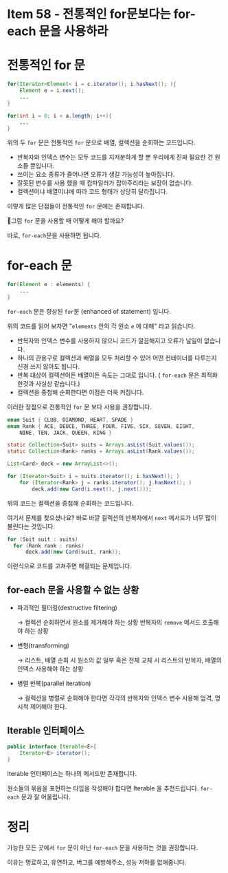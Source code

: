# Item 58 - 전통적인 for문보다는 for-each 문을 사용하라

# 전통적인 for 문

```java
for(Iterator<Element< i = c.iterator(); i.hasNext(); ){
	Element e = i.next();
	...
}

for(int i = 0; i < a.length; i++){
	...
}
```

위의 두 `for` 문은 전통적인 `for` 문으로 배열, 컬렉션을 순회하는 코드입니다. 

- 반복자와 인덱스 변수는 모두 코드를 지저분하게 할 뿐 우리에게 진짜 필요한 건 원소들 뿐입니다.
- 쓰이는 요소 종류가 즐어나면 오류가 생길 가능성이 높아집니다.
- 잘못된 변수를 사용 했을 때 컴파일러가 잡아주리라는 보장이 없습니다.
- 컬렉션이냐 배열이냐에 따라 코드 형태가 상당히 달라집니다.

이렇게 많은 단점들이 전통적인 `for` 문에는 존재합니다.

🤔그럼 `for` 문을 사용할 때 어떻게 해야 할까요?

바로, `for-each`문을 사용하면 됩니다.

# for-each 문

```java
for(Element e : elements) {
	... 
}
```

`for-each` 문은 향상된 `for`문 (enhanced of statement) 입니다.

위의 코드를 읽어 보자면 "`elements` 안의 각 원소 `e` 에 대해" 라고 읽습니다.

- 반복자와 인덱스 변수를 사용하지 않으니 코드가 깔끔해지고 오류가 날일이 없습니다.
- 하나의 관용구로 컬렉션과 배열을 모두 처리할 수 있어 어떤 컨테이너를 다루는지 신경 쓰지 않아도 됩니다.
- 반복 대상이 컬렉션이든 배열이든 속도는 그대로 입니다. ( `for-each` 문은 최적화 한것과 사실상 같습니다.)
- 컬렉션을 중첩해 순회한다면 이점은 더욱 커집니다.

이러한 장점으로 전통적인 `for` 문 보다 사용을 권장합니다.

```java
enum Suit { CLUB, DIAMOND, HEART, SPADE }
enum Rank { ACE, DEUCE, THREE, FOUR, FIVE, SIX, SEVEN, EIGHT,
    NINE, TEN, JACK, QUEEN, KING }

static Collection<Suit> suits = Arrays.asList(Suit.values());
static Collection<Rank> ranks = Arrays.asList(Rank.values());

List<Card> deck = new ArrayList<>();

for (Iterator<Suit> i = suits.iterator(); i.hasNext(); )
    for (Iterator<Rank> j = ranks.iterator(); j.hasNext(); )
        deck.add(new Card(i.next(), j.next()));
```

위의 코드는 컬렉션을 중첩해 순회하는 코드입니다.

여기서 문제를 찾으셨나요? 바로 바깥 컬렉션의 반복자에서 `next` 메서드가 너무 많이 불린다는 것입니다.

```java
for (Suit suit : suits)
  for (Rank rank : ranks)
      deck.add(new Card(suit, rank));
```

이런식으로 코드를 고쳐주면 해결되는 문제입니다.

## for-each 문을 사용할 수 없는 상황

- 파괴적인 필터링(destructive filtering)

    → 컬렉션 순회하면서 원소를 제거해야 하는 상황 반복자의 `remove` 메서드 호출해야 하는 상황

- 변형(transforming)

    → 리스트, 배열 순회 시 원소의 값 일부 혹은 전체 교체 시 리스트의 반복자, 배열의 인덱스 사용해야 하는 상황

- 병렬 반복(parallel iteration)

    → 컬렉션을 병렬로 순회해야 한다면 각각의 반복자와 인덱스 변수 사용해 엄격, 명시적 제어해야 한다.

## Iterable 인터페이스

```java
public interface Iterable<E>{
	Iterator<E> iterator();
}
```

Iterable 인터페이스는 하나의 메서드만 존재합니다. 

원소들의 묶음을 표현하는 타입을 작성해야 합다면 Iterable 을 추천드립니다. `for-each` 문과 잘 어울립니다.

# 정리

가능한 모든 곳에서 `for` 문이 아닌 `for-each` 문을 사용하는 것을 권장합니다.

이유는 명료하고, 유연하고, 버그를 예방해주소, 성능 저하를 없애줍니다.